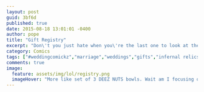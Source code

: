 ```yaml
---
layout: post
guid: 3bf6d
published: true
date: 2015-08-18 13:01:01 -0400
author: pope
title: "Gift Registry"
excerpt: "Don\'t you just hate when you\'re the last one to look at the gift registry for a wedding and all the good gifts are already taken?"
category: Comics
tags: ["#weddingcomickz","marriage","weddings","gifts","infernal relics","daggering","souls","blood of virgins","demons","Scawt","Lady-Scawt","Can I just pay the regular price instead?"]
comments: true 
image:
  feature: assets/img/lol/registry.png
  imageHover: "More like set of 3 DEEZ NUTS bowls. Wait am I focusing on the wrong item in the list here?"
---
```


